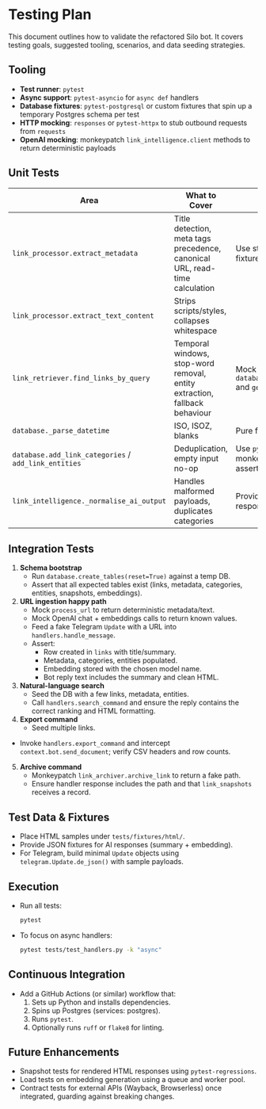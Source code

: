 # Testing Plan

This document outlines how to validate the refactored Silo bot. It covers testing goals, suggested tooling, scenarios, and data seeding strategies.

## Tooling
- **Test runner**: `pytest`
- **Async support**: `pytest-asyncio` for `async def` handlers
- **Database fixtures**: `pytest-postgresql` or custom fixtures that spin up a temporary Postgres schema per test
- **HTTP mocking**: `responses` or `pytest-httpx` to stub outbound requests from `requests`
- **OpenAI mocking**: monkeypatch `link_intelligence.client` methods to return deterministic payloads

## Unit Tests
| Area | What to Cover | Notes |
|------|---------------|-------|
| `link_processor.extract_metadata` | Title detection, meta tags precedence, canonical URL, read-time calculation | Use static HTML fixtures |
| `link_processor.extract_text_content` | Strips scripts/styles, collapses whitespace | |
| `link_retriever.find_links_by_query` | Temporal windows, stop-word removal, entity extraction, fallback behaviour | Mock `database.search_links` and `get_recent_links` |
| `database._parse_datetime` | ISO, ISOZ, blanks | Pure function ->
| `database.add_link_categories` / `add_link_entities` | Deduplication, empty input no-op | Use `pytest` monkeypatch to assert executed SQL |
| `link_intelligence._normalise_ai_output` | Handles malformed payloads, duplicates categories | Provide mocked AI responses |

## Integration Tests
1. **Schema bootstrap**
   - Run `database.create_tables(reset=True)` against a temp DB.
   - Assert that all expected tables exist (links, metadata, categories, entities, snapshots, embeddings).
2. **URL ingestion happy path**
   - Mock `process_url` to return deterministic metadata/text.
   - Mock OpenAI chat + embeddings calls to return known values.
   - Feed a fake Telegram `Update` with a URL into `handlers.handle_message`.
   - Assert:
     - Row created in `links` with title/summary.
     - Metadata, categories, entities populated.
     - Embedding stored with the chosen model name.
     - Bot reply text includes the summary and clean HTML.
3. **Natural-language search**
   - Seed the DB with a few links, metadata, entities.
   - Call `handlers.search_command` and ensure the reply contains the correct ranking and HTML formatting.
4. **Export command**
   - Seed multiple links.
  - Invoke `handlers.export_command` and intercept `context.bot.send_document`; verify CSV headers and row counts.
5. **Archive command**
   - Monkeypatch `link_archiver.archive_link` to return a fake path.
   - Ensure handler response includes the path and that `link_snapshots` receives a record.

## Test Data & Fixtures
- Place HTML samples under `tests/fixtures/html/`.
- Provide JSON fixtures for AI responses (summary + embedding).
- For Telegram, build minimal `Update` objects using `telegram.Update.de_json()` with sample payloads.

## Execution
- Run all tests:
  ```bash
  pytest
  ```
- To focus on async handlers:
  ```bash
  pytest tests/test_handlers.py -k "async"
  ```

## Continuous Integration
- Add a GitHub Actions (or similar) workflow that:
  1. Sets up Python and installs dependencies.
  2. Spins up Postgres (services: postgres).
  3. Runs `pytest`.
  4. Optionally runs `ruff` or `flake8` for linting.

## Future Enhancements
- Snapshot tests for rendered HTML responses using `pytest-regressions`.
- Load tests on embedding generation using a queue and worker pool.
- Contract tests for external APIs (Wayback, Browserless) once integrated, guarding against breaking changes.
